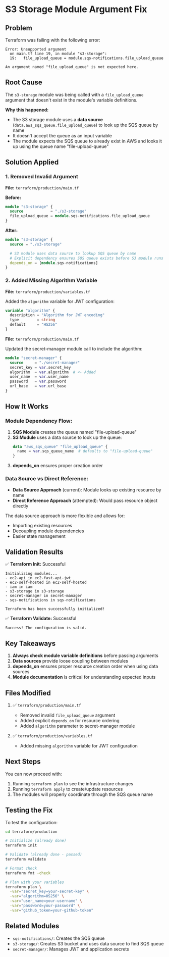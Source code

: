 # S3 Storage Module Argument Fix

## Problem
Terraform was failing with the following error:
```
Error: Unsupported argument
  on main.tf line 19, in module "s3-storage":
  19:   file_upload_queue = module.sqs-notifications.file_upload_queue

An argument named "file_upload_queue" is not expected here.
```

## Root Cause
The `s3-storage` module was being called with a `file_upload_queue` argument that doesn't exist in the module's variable definitions.

**Why this happened:**
- The S3 storage module uses a **data source** (`data.aws_sqs_queue.file_upload_queue`) to look up the SQS queue by name
- It doesn't accept the queue as an input variable
- The module expects the SQS queue to already exist in AWS and looks it up using the queue name "file-upload-queue"

## Solution Applied

### 1. Removed Invalid Argument
**File:** `terraform/production/main.tf`

**Before:**
```terraform
module "s3-storage" {
  source            = "./s3-storage"
  file_upload_queue = module.sqs-notifications.file_upload_queue
}
```

**After:**
```terraform
module "s3-storage" {
  source = "./s3-storage"

  # S3 module uses data source to lookup SQS queue by name
  # Explicit dependency ensures SQS queue exists before S3 module runs
  depends_on = [module.sqs-notifications]
}
```

### 2. Added Missing Algorithm Variable
**File:** `terraform/production/variables.tf`

Added the `algorithm` variable for JWT configuration:
```terraform
variable "algorithm" {
  description = "Algorithm for JWT encoding"
  type        = string
  default     = "HS256"
}
```

**File:** `terraform/production/main.tf`

Updated the secret-manager module call to include the algorithm:
```terraform
module "secret-manager" {
  source     = "./secret-manager"
  secret_key = var.secret_key
  algorithm  = var.algorithm  # <- Added
  user_name  = var.user_name
  password   = var.password
  url_base   = var.url_base
}
```

## How It Works

### Module Dependency Flow:
1. **SQS Module** creates the queue named "file-upload-queue"
2. **S3 Module** uses a data source to look up the queue:
   ```terraform
   data "aws_sqs_queue" "file_upload_queue" {
     name = var.sqs_queue_name  # defaults to "file-upload-queue"
   }
   ```
3. **depends_on** ensures proper creation order

### Data Source vs Direct Reference:
- **Data Source Approach** (current): Module looks up existing resource by name
- **Direct Reference Approach** (attempted): Would pass resource object directly

The data source approach is more flexible and allows for:
- Importing existing resources
- Decoupling module dependencies
- Easier state management

## Validation Results

✅ **Terraform Init:** Successful
```
Initializing modules...
- ec2-api in ec2-fast-api-jwt
- ec2-self-hosted in ec2-self-hosted
- iam in iam
- s3-storage in s3-storage
- secret-manager in secret-manager
- sqs-notifications in sqs-notifications

Terraform has been successfully initialized!
```

✅ **Terraform Validate:** Successful
```
Success! The configuration is valid.
```

## Key Takeaways

1. **Always check module variable definitions** before passing arguments
2. **Data sources** provide loose coupling between modules
3. **depends_on** ensures proper resource creation order when using data sources
4. **Module documentation** is critical for understanding expected inputs

## Files Modified

1. ✅ `terraform/production/main.tf`
   - Removed invalid `file_upload_queue` argument
   - Added explicit `depends_on` for resource ordering
   - Added `algorithm` parameter to secret-manager module

2. ✅ `terraform/production/variables.tf`
   - Added missing `algorithm` variable for JWT configuration

## Next Steps

You can now proceed with:
1. Running `terraform plan` to see the infrastructure changes
2. Running `terraform apply` to create/update resources
3. The modules will properly coordinate through the SQS queue name

## Testing the Fix

To test the configuration:
```bash
cd terraform/production

# Initialize (already done)
terraform init

# Validate (already done - passed)
terraform validate

# Format check
terraform fmt -check

# Plan with your variables
terraform plan \
  -var="secret_key=your-secret-key" \
  -var="algorithm=HS256" \
  -var="user_name=your-username" \
  -var="password=your-password" \
  -var="github_token=your-github-token"
```

## Related Modules

- `sqs-notifications/`: Creates the SQS queue
- `s3-storage/`: Creates S3 bucket and uses data source to find SQS queue
- `secret-manager/`: Manages JWT and application secrets
